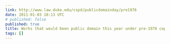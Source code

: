 ```yaml
---
link: http://www.law.duke.edu/cspd/publicdomainday/pre1976
date: 2011-01-03 18:13 UTC
# published: false
published: true
title: Works that would been public domain this year under pre-1978 copyright law
tags: []
---
```



